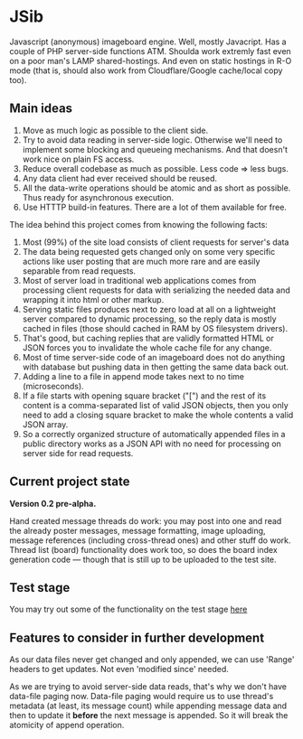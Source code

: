 # JSib
Javascript (anonymous) imageboard engine. Well, mostly Javacript. Has a couple of PHP server-side functions ATM.
Shoulda work extremly fast even on a poor man's LAMP shared-hostings. And even on static hostings in R-O mode (that is, should also work from Cloudflare/Google cache/local copy too).

## Main ideas

1. Move as much logic as possible to the client side.
2. Try to avoid data reading in server-side logic. Otherwise we'll need to implement some blocking and queueing mechanisms. And that doesn't work nice on plain FS access.
3. Reduce overall codebase as much as possible. Less code => less bugs.
4. Any data client had ever received should be reused.
5. All the data-write operations should be atomic and as short as possible. Thus ready for asynchronous execution.
6. Use HTTTP build-in features. There are a lot of them available for free.

The idea behind this project comes from knowing the following facts:

1. Most (99%) of the site load consists of client requests for server's data
2. The data being requested gets changed only on some very specific actions like user posting that are much more rare and are easily separable from read requests.
3. Most of server load in traditional web applications comes from processing client requests for data with serializing the needed data and wrapping it into html or other markup.
4. Serving static files produces next to zero load at all on a lightweight server compared to dynamic processing, so the reply data is mostly cached in files (those should cached in RAM by OS filesystem drivers).
5. That's good, but caching replies that are validly formatted HTML or JSON forces you to invalidate the whole cache file for any change.
6. Most of time server-side code of an imageboard does not do anything with database but pushing data in then getting the same data back out.
7. Adding a line to a file in append mode takes next to no time (microseconds).
8. If a file starts with opening square bracket ("[") and the rest of its content is a comma-separated list of valid JSON objects, then you only need to add a closing square bracket to make the whole contents a valid JSON array.
9. So a correctly organized structure of automatically appended files in a public directory works as a JSON API with no need for processing on server side for read requests.

## Current project state
**Version 0.2 pre-alpha.**

Hand created message threads do work:
 you may post into one and read the already poster messages, message formatting, image uploading, message references (including cross-thread ones) and other stuff do work.
Thread list (board) functionality does work too, so does the board index generation code — though that is still up to be uploaded to the test site.

## Test stage
You may try out some of the functionality on the test stage [here](http://jsib.ml/jsib_v2/thread.html#b/1)

## Features to consider in further development

As our data files never get changed and only appended, we can use 'Range' headers to get updates. Not even 'modified since' needed.

As we are trying to avoid server-side data reads, that's why we don't have data-file paging now. Data-file paging would require us to use thread's metadata (at least, its message count) while appending message data and then to update it **before** the next message is appended. So it will break the atomicity of append operation.
